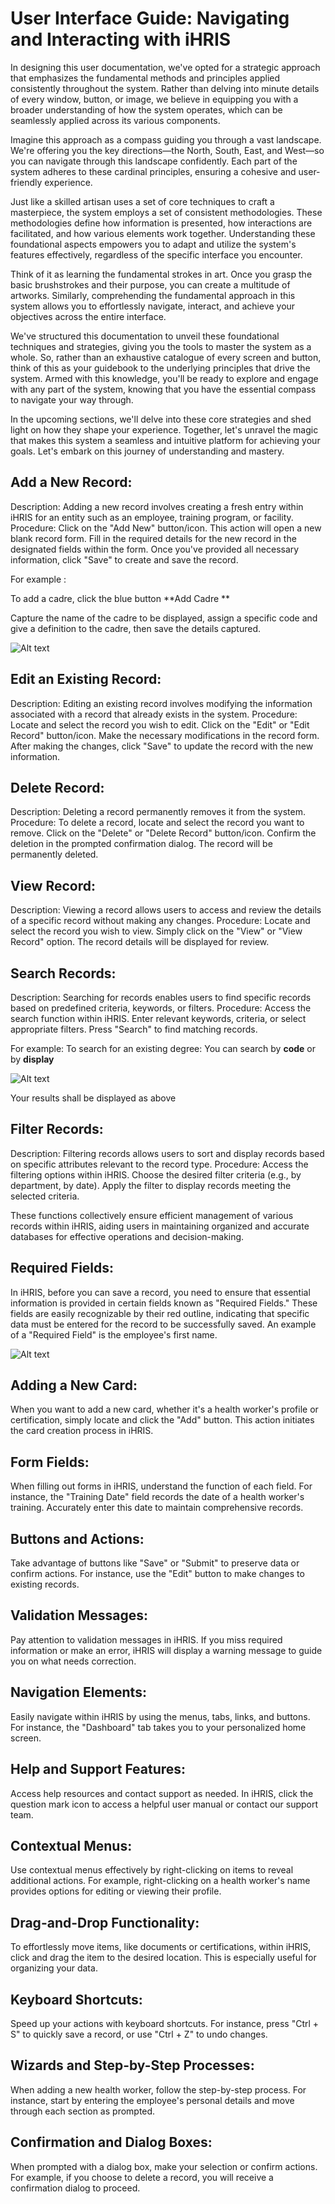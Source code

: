 # User Interface Guide: Navigating and Interacting with iHRIS

In designing this user documentation, we've opted for a strategic approach that emphasizes the fundamental methods and principles applied consistently throughout the system. Rather than delving into minute details of every window, button, or image, we believe in equipping you with a broader understanding of how the system operates, which can be seamlessly applied across its various components.

Imagine this approach as a compass guiding you through a vast landscape. We're offering you the key directions—the North, South, East, and West—so you can navigate through this landscape confidently. Each part of the system adheres to these cardinal principles, ensuring a cohesive and user-friendly experience.

Just like a skilled artisan uses a set of core techniques to craft a masterpiece, the system employs a set of consistent methodologies. These methodologies define how information is presented, how interactions are facilitated, and how various elements work together. Understanding these foundational aspects empowers you to adapt and utilize the system's features effectively, regardless of the specific interface you encounter.

Think of it as learning the fundamental strokes in art. Once you grasp the basic brushstrokes and their purpose, you can create a multitude of artworks. Similarly, comprehending the fundamental approach in this system allows you to effortlessly navigate, interact, and achieve your objectives across the entire interface.

We've structured this documentation to unveil these foundational techniques and strategies, giving you the tools to master the system as a whole. So, rather than an exhaustive catalogue of every screen and button, think of this as your guidebook to the underlying principles that drive the system. Armed with this knowledge, you'll be ready to explore and engage with any part of the system, knowing that you have the essential compass to navigate your way through.

In the upcoming sections, we'll delve into these core strategies and shed light on how they shape your experience. Together, let's unravel the magic that makes this system a seamless and intuitive platform for achieving your goals. Let's embark on this journey of understanding and mastery.



## Add a New Record:

Description: Adding a new record involves creating a fresh entry within iHRIS for an entity such as an employee, training program, or facility.
Procedure: Click on the "Add New" button/icon. This action will open a new blank record form. Fill in the required details for the new record in the designated fields within the form. Once you've provided all necessary information, click "Save" to create and save the record.

For example :

To add a cadre, click the blue button **Add Cadre **

Capture the name of the cadre to be displayed, assign a specific code and give a definition to the cadre, then save the details captured.

![Alt text](../img/add_cadre.PNG 'Add Cadre')


## Edit an Existing Record:

Description: Editing an existing record involves modifying the information associated with a record that already exists in the system.
Procedure: Locate and select the record you wish to edit. Click on the "Edit" or "Edit Record" button/icon. Make the necessary modifications in the record form. After making the changes, click "Save" to update the record with the new information.

## Delete Record:

Description: Deleting a record permanently removes it from the system.
Procedure: To delete a record, locate and select the record you want to remove. Click on the "Delete" or "Delete Record" button/icon. Confirm the deletion in the prompted confirmation dialog. The record will be permanently deleted.

## View Record:

Description: Viewing a record allows users to access and review the details of a specific record without making any changes.
Procedure: Locate and select the record you wish to view. Simply click on the "View" or "View Record" option. The record details will be displayed for review.

## Search Records:

Description: Searching for records enables users to find specific records based on predefined criteria, keywords, or filters.
Procedure: Access the search function within iHRIS. Enter relevant keywords, criteria, or select appropriate filters. Press "Search" to find matching records.

For example:
To search for an existing degree:
You can search by **code** or by **display**

![Alt text](../img/education_level.PNG 'Search Degree')

Your results shall be displayed as above


## Filter Records:

Description: Filtering records allows users to sort and display records based on specific attributes relevant to the record type.
Procedure: Access the filtering options within iHRIS. Choose the desired filter criteria (e.g., by department, by date). Apply the filter to display records meeting the selected criteria.

These functions collectively ensure efficient management of various records within iHRIS, aiding users in maintaining organized and accurate databases for effective operations and decision-making.


## Required Fields:
In iHRIS, before you can save a record, you need to ensure that essential information is provided in certain fields known as "Required Fields." These fields are easily recognizable by their red outline, indicating that specific data must be entered for the record to be successfully saved. An example of a "Required Field" is the employee's first name.

![Alt text](../img/required_fields.JPG 'Required Fields')

## Adding a New Card:
When you want to add a new card, whether it's a health worker's profile or certification, simply locate and click the "Add" button. This action initiates the card creation process in iHRIS.

## Form Fields:
When filling out forms in iHRIS, understand the function of each field. For instance, the "Training Date" field records the date of a health worker's training. Accurately enter this date to maintain comprehensive records.

## Buttons and Actions:
Take advantage of buttons like "Save" or "Submit" to preserve data or confirm actions. For instance, use the "Edit" button to make changes to existing records.

## Validation Messages:
Pay attention to validation messages in iHRIS. If you miss required information or make an error, iHRIS will display a warning message to guide you on what needs correction.

## Navigation Elements:
Easily navigate within iHRIS by using the menus, tabs, links, and buttons. For instance, the "Dashboard" tab takes you to your personalized home screen.

## Help and Support Features:
Access help resources and contact support as needed. In iHRIS, click the question mark icon to access a helpful user manual or contact our support team.

## Contextual Menus:
Use contextual menus effectively by right-clicking on items to reveal additional actions. For example, right-clicking on a health worker's name provides options for editing or viewing their profile.

## Drag-and-Drop Functionality:
To effortlessly move items, like documents or certifications, within iHRIS, click and drag the item to the desired location. This is especially useful for organizing your data.

## Keyboard Shortcuts:
Speed up your actions with keyboard shortcuts. For instance, press "Ctrl + S" to quickly save a record, or use "Ctrl + Z" to undo changes.

## Wizards and Step-by-Step Processes:
When adding a new health worker, follow the step-by-step process. For instance, start by entering the employee's personal details and move through each section as prompted.

## Confirmation and Dialog Boxes:
When prompted with a dialog box, make your selection or confirm actions. For example, if you choose to delete a record, you will receive a confirmation dialog to proceed.